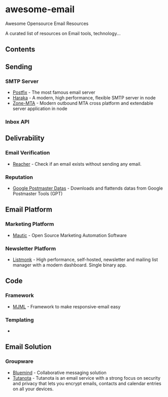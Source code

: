 # awesome-email
Awesome Opensource Email Resources

A curated list of resources on Email tools, technology...

## Contents

## Sending
### SMTP Server

- [Postfix](http://www.postfix.org/) - The most famous email server
- [Haraka](https://haraka.github.io/) - A modern, high performance, flexible SMTP server in node
- [Zone-MTA](https://github.com/zone-eu/zone-mta) - Modern outbound MTA cross platform and extendable server application in node

### Inbox API


## Delivrability

### Email Verification

- [Reacher](https://github.com/reacherhq) - Check if an email exists without sending any email.

### Reputation

- [Google Postmaster Datas](https://github.com/Mindbaz/python-gpostmaster-domains-datas) - Downloads and flattends datas from Google Postmaster Tools (GPT) 

## Email Platform

### Marketing Platform

- [Mautic](https://github.com/mautic/mautic) - Open Source Marketing Automation Software

### Newsletter Platform

- [Listmonk](https://github.com/knadh/listmonk) - High performance, self-hosted, newsletter and mailing list manager with a modern dashboard. Single binary app. 

## Code

### Framework

- [MJML](https://github.com/mjmlio/mjml) - Framework to make responsive-email easy 

### Templating

- 

## Email Solution
### Groupware

- [Bluemind](https://www.bluemind.net/en/) - Collaborative messaging solution
- [Tutanota](https://github.com/tutao/tutanota) - Tutanota is an email service with a strong focus on security and privacy that lets you encrypt emails, contacts and calendar entries on all your devices. 

